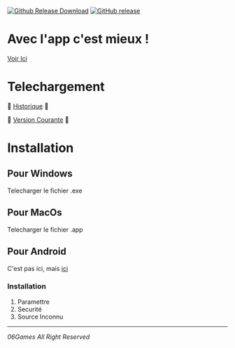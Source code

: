 [![Github Release Download](https://img.shields.io/github/downloads/06Games/L_Epopee_Medievale/total.svg?label=Téléchargements&style=flat-square&colorB=f0a300)](https://github.com/06Games/L_Epopee_Medievale/releases/latest)
[![GitHub release](https://img.shields.io/github/release/06Games/L_Epopee_Medievale.svg?label=DernièreVersion&style=flat-square&colorB=1183C6)]()

# Avec l'app c'est mieux !
[Voir Ici](https://06games.github.io/App.html)

# Telechargement
:file_folder: [Historique](https://github.com/06Games/Jeu/releases) :file_folder: <P>
:date: [Version Courante](https://github.com/06Games/Jeu/releases/latest) :date:
# Installation
## Pour Windows
Telecharger le fichier .exe
## Pour MacOs
Telecharger le fichier .app
## Pour Android
C'est pas ici, mais [ici](https://06games.store.aptoide.com/app/market/com.unity.sampleassets/1/23131455/Jeu)
### Installation
1. Paramettre
2. Securité
3. Source Inconnu

<HR>
<i>06Games All Right Reserved</i>
